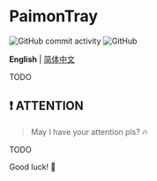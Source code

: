 # PaimonTray

![GitHub commit activity](https://img.shields.io/github/commit-activity/m/ArvinZJC/PaimonTray)
![GitHub](https://img.shields.io/github/license/ArvinZJC/PaimonTray)

**English** | [简体中文](./README_zhCN.md)

TODO

## ❗ ATTENTION

> May I have your attention pls? 🔥

TODO

Good luck! 💖
